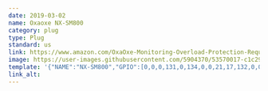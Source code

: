 ```yaml
---
date: 2019-03-02
name: Oxaoxe NX-SM800
category: plug
type: Plug
standard: us
link: https://www.amazon.com/OxaOxe-Monitoring-Overload-Protection-Required/dp/B07G2NQMGX
image: https://user-images.githubusercontent.com/5904370/53570017-c1c29000-3b65-11e9-9c41-4d8fcf2d2352.png
template: '{"NAME":"NX-SM800","GPIO":[0,0,0,131,0,134,0,0,21,17,132,0,0],"FLAG":0,"BASE":45}'
link_alt:
---
```

